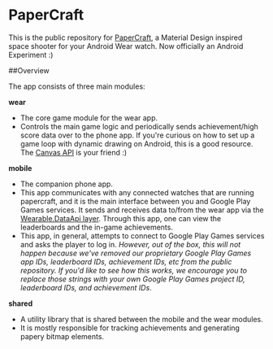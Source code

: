 # PaperCraft

This is the public repository for [PaperCraft](https://play.google.com/store/apps/details?id=cordproject.lol.papercraft), a Material Design inspired space shooter for your Android Wear watch.
Now officially an Android Experiment :)

##Overview

The app consists of three main modules:

**wear**
- The core game module for the wear app. 
- Controls the main game logic and periodically sends achievement/high score data
over to the phone app. If you're curious on how to set up a game loop with dynamic drawing on Android, this is a good resource.
The [Canvas API](http://developer.android.com/reference/android/graphics/Canvas.html) is your friend :)

**mobile**
- The companion phone app. 
- This app communicates with any connected watches that are running papercraft, and it is
  the main interface between you and Google Play Games services. It sends and receives data to/from the wear app
  via the [Wearable.DataApi layer](http://developer.android.com/training/wearables/data-layer/data-items.html). Through this app, one can view the leaderboards and the in-game achievements.
- This app, in general, attempts to connect to Google Play Games services and asks the player to log in. *However,
  out of the box, this will not happen because we've removed our proprietary Google Play Games app IDs, leaderboard IDs, 
  achievement IDs, etc from the public repository. If you'd like to see how this works, we encourage you to replace 
  those strings with your own Google Play Games project ID, leaderboard IDs, and achievement IDs*.

**shared**
- A utility library that is shared between the mobile and the wear modules. 
- It is mostly responsible for tracking 
  achievements and generating papery bitmap elements. 
